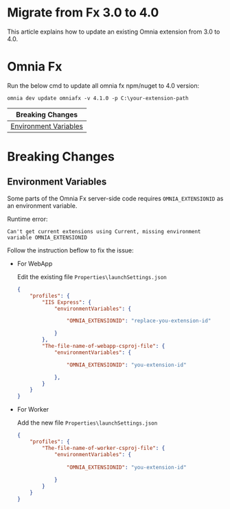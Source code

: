 # Migrate from Fx 3.0 to 4.0

This article explains how to update an existing Omnia extension from 3.0 to 4.0.

# Omnia Fx 

Run the below cmd to update all omnia fx npm/nuget to 4.0 version:

```
omnia dev update omniafx -v 4.1.0 -p C:\your-extension-path
```

| Breaking Changes |
| --- |
| [Environment Variables](#environment-variables)|


# Breaking Changes

## Environment Variables

Some parts of the Omnia Fx server-side code requires `OMNIA_EXTENSIONID` as an environment variable.

Runtime error: 

    Can't get current extensions using Current, missing environment variable OMNIA_EXTENSIONID

Follow the instruction beflow to fix the issue:

-   For WebApp
  
    Edit the existing file `Properties\launchSettings.json`

    ```json
    {
        "profiles": {
            "IIS Express": {
                "environmentVariables": {

                    "OMNIA_EXTENSIONID": "replace-you-extension-id"

                }
            },
            "The-file-name-of-webapp-csproj-file": { 
                "environmentVariables": {

                    "OMNIA_EXTENSIONID": "you-extension-id"

                },
            }
        }
    }
    ```

-   For Worker

    Add the new file `Properties\launchSettings.json`

    ```json
    {
        "profiles": {
            "The-file-name-of-worker-csproj-file": {
                "environmentVariables": {
                
                    "OMNIA_EXTENSIONID": "you-extension-id"
                    
                }
            }
        }
    }
    ```
